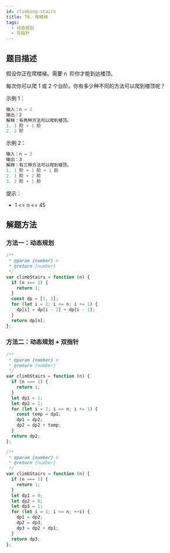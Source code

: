 ```yaml
---
id: climbing-stairs
title: 70. 爬楼梯
tags:
  - 动态规划
  - 双指针
---
```


## 题目描述

假设你正在爬楼梯。需要 n  阶你才能到达楼顶。

每次你可以爬 1 或 2 个台阶。你有多少种不同的方法可以爬到楼顶呢？

示例 1：

```js
输入：n = 2
输出：2
解释：有两种方法可以爬到楼顶。
1. 1 阶 + 1 阶
2. 2 阶
```

示例 2：

```js
输入：n = 3
输出：3
解释：有三种方法可以爬到楼顶。
1. 1 阶 + 1 阶 + 1 阶
2. 1 阶 + 2 阶
3. 2 阶 + 1 阶
```

提示：

- 1 <= n <= 45

## 解题方法

### 方法一：动态规划

```js
/**
 * @param {number} n
 * @return {number}
 */
var climbStairs = function (n) {
  if (n === 1) {
    return 1;
  }
  const dp = [1, 1];
  for (let i = 2; i <= n; i += 1) {
    dp[i] = dp[i - 2] + dp[i - 1];
  }
  return dp[n];
};
```

### 方法二：动态规划 + 双指针

```js
/**
 * @param {number} n
 * @return {number}
 */
var climbStairs = function (n) {
  if (n === 1) {
    return 1;
  }
  let dp1 = 1;
  let dp2 = 1;
  for (let i = 2; i <= n; i += 1) {
    const temp = dp1;
    dp1 = dp2;
    dp2 = dp2 + temp;
  }
  return dp2;
};
```

```js
/**
 * @param {number} n
 * @return {number}
 */
var climbStairs = function (n) {
  if (n === 1) {
    return 1;
  }
  let dp1 = 0;
  let dp2 = 0;
  let dp3 = 1;
  for (let i = 1; i <= n; ++i) {
    dp1 = dp2;
    dp2 = dp3;
    dp3 = dp2 + dp1;
  }
  return dp3;
};
```
